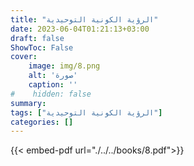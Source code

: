 ```yaml
---
title: "الرؤية الكونية التوحيدية"
date: 2023-06-04T01:21:13+03:00
draft: false
ShowToc: False
cover:
    image: img/8.png
    alt: 'صورة'
    caption: ''
#    hidden: false
summary: 
tags: ["الرؤية الكونية التوحيدية"]
categories: []
---
```

{{< embed-pdf url="./../../books/8.pdf">}} 


